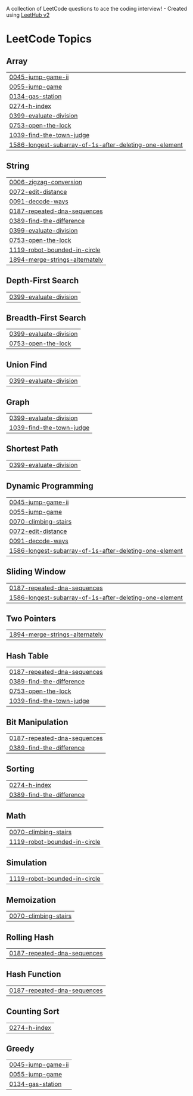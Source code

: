 A collection of LeetCode questions to ace the coding interview! - Created using [LeetHub v2](https://github.com/arunbhardwaj/LeetHub-2.0)
<!---LeetCode Topics Start-->
# LeetCode Topics
## Array
|  |
| ------- |
| [0045-jump-game-ii](https://github.com/emiliewz/leetcode/tree/master/0045-jump-game-ii) |
| [0055-jump-game](https://github.com/emiliewz/leetcode/tree/master/0055-jump-game) |
| [0134-gas-station](https://github.com/emiliewz/leetcode/tree/master/0134-gas-station) |
| [0274-h-index](https://github.com/emiliewz/leetcode/tree/master/0274-h-index) |
| [0399-evaluate-division](https://github.com/emiliewz/leetcode/tree/master/0399-evaluate-division) |
| [0753-open-the-lock](https://github.com/emiliewz/leetcode/tree/master/0753-open-the-lock) |
| [1039-find-the-town-judge](https://github.com/emiliewz/leetcode/tree/master/1039-find-the-town-judge) |
| [1586-longest-subarray-of-1s-after-deleting-one-element](https://github.com/emiliewz/leetcode/tree/master/1586-longest-subarray-of-1s-after-deleting-one-element) |
## String
|  |
| ------- |
| [0006-zigzag-conversion](https://github.com/emiliewz/leetcode/tree/master/0006-zigzag-conversion) |
| [0072-edit-distance](https://github.com/emiliewz/leetcode/tree/master/0072-edit-distance) |
| [0091-decode-ways](https://github.com/emiliewz/leetcode/tree/master/0091-decode-ways) |
| [0187-repeated-dna-sequences](https://github.com/emiliewz/leetcode/tree/master/0187-repeated-dna-sequences) |
| [0389-find-the-difference](https://github.com/emiliewz/leetcode/tree/master/0389-find-the-difference) |
| [0399-evaluate-division](https://github.com/emiliewz/leetcode/tree/master/0399-evaluate-division) |
| [0753-open-the-lock](https://github.com/emiliewz/leetcode/tree/master/0753-open-the-lock) |
| [1119-robot-bounded-in-circle](https://github.com/emiliewz/leetcode/tree/master/1119-robot-bounded-in-circle) |
| [1894-merge-strings-alternately](https://github.com/emiliewz/leetcode/tree/master/1894-merge-strings-alternately) |
## Depth-First Search
|  |
| ------- |
| [0399-evaluate-division](https://github.com/emiliewz/leetcode/tree/master/0399-evaluate-division) |
## Breadth-First Search
|  |
| ------- |
| [0399-evaluate-division](https://github.com/emiliewz/leetcode/tree/master/0399-evaluate-division) |
| [0753-open-the-lock](https://github.com/emiliewz/leetcode/tree/master/0753-open-the-lock) |
## Union Find
|  |
| ------- |
| [0399-evaluate-division](https://github.com/emiliewz/leetcode/tree/master/0399-evaluate-division) |
## Graph
|  |
| ------- |
| [0399-evaluate-division](https://github.com/emiliewz/leetcode/tree/master/0399-evaluate-division) |
| [1039-find-the-town-judge](https://github.com/emiliewz/leetcode/tree/master/1039-find-the-town-judge) |
## Shortest Path
|  |
| ------- |
| [0399-evaluate-division](https://github.com/emiliewz/leetcode/tree/master/0399-evaluate-division) |
## Dynamic Programming
|  |
| ------- |
| [0045-jump-game-ii](https://github.com/emiliewz/leetcode/tree/master/0045-jump-game-ii) |
| [0055-jump-game](https://github.com/emiliewz/leetcode/tree/master/0055-jump-game) |
| [0070-climbing-stairs](https://github.com/emiliewz/leetcode/tree/master/0070-climbing-stairs) |
| [0072-edit-distance](https://github.com/emiliewz/leetcode/tree/master/0072-edit-distance) |
| [0091-decode-ways](https://github.com/emiliewz/leetcode/tree/master/0091-decode-ways) |
| [1586-longest-subarray-of-1s-after-deleting-one-element](https://github.com/emiliewz/leetcode/tree/master/1586-longest-subarray-of-1s-after-deleting-one-element) |
## Sliding Window
|  |
| ------- |
| [0187-repeated-dna-sequences](https://github.com/emiliewz/leetcode/tree/master/0187-repeated-dna-sequences) |
| [1586-longest-subarray-of-1s-after-deleting-one-element](https://github.com/emiliewz/leetcode/tree/master/1586-longest-subarray-of-1s-after-deleting-one-element) |
## Two Pointers
|  |
| ------- |
| [1894-merge-strings-alternately](https://github.com/emiliewz/leetcode/tree/master/1894-merge-strings-alternately) |
## Hash Table
|  |
| ------- |
| [0187-repeated-dna-sequences](https://github.com/emiliewz/leetcode/tree/master/0187-repeated-dna-sequences) |
| [0389-find-the-difference](https://github.com/emiliewz/leetcode/tree/master/0389-find-the-difference) |
| [0753-open-the-lock](https://github.com/emiliewz/leetcode/tree/master/0753-open-the-lock) |
| [1039-find-the-town-judge](https://github.com/emiliewz/leetcode/tree/master/1039-find-the-town-judge) |
## Bit Manipulation
|  |
| ------- |
| [0187-repeated-dna-sequences](https://github.com/emiliewz/leetcode/tree/master/0187-repeated-dna-sequences) |
| [0389-find-the-difference](https://github.com/emiliewz/leetcode/tree/master/0389-find-the-difference) |
## Sorting
|  |
| ------- |
| [0274-h-index](https://github.com/emiliewz/leetcode/tree/master/0274-h-index) |
| [0389-find-the-difference](https://github.com/emiliewz/leetcode/tree/master/0389-find-the-difference) |
## Math
|  |
| ------- |
| [0070-climbing-stairs](https://github.com/emiliewz/leetcode/tree/master/0070-climbing-stairs) |
| [1119-robot-bounded-in-circle](https://github.com/emiliewz/leetcode/tree/master/1119-robot-bounded-in-circle) |
## Simulation
|  |
| ------- |
| [1119-robot-bounded-in-circle](https://github.com/emiliewz/leetcode/tree/master/1119-robot-bounded-in-circle) |
## Memoization
|  |
| ------- |
| [0070-climbing-stairs](https://github.com/emiliewz/leetcode/tree/master/0070-climbing-stairs) |
## Rolling Hash
|  |
| ------- |
| [0187-repeated-dna-sequences](https://github.com/emiliewz/leetcode/tree/master/0187-repeated-dna-sequences) |
## Hash Function
|  |
| ------- |
| [0187-repeated-dna-sequences](https://github.com/emiliewz/leetcode/tree/master/0187-repeated-dna-sequences) |
## Counting Sort
|  |
| ------- |
| [0274-h-index](https://github.com/emiliewz/leetcode/tree/master/0274-h-index) |
## Greedy
|  |
| ------- |
| [0045-jump-game-ii](https://github.com/emiliewz/leetcode/tree/master/0045-jump-game-ii) |
| [0055-jump-game](https://github.com/emiliewz/leetcode/tree/master/0055-jump-game) |
| [0134-gas-station](https://github.com/emiliewz/leetcode/tree/master/0134-gas-station) |
<!---LeetCode Topics End-->